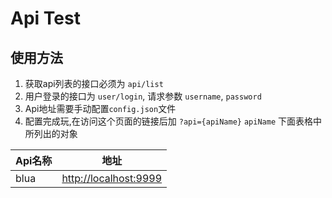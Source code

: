 # Api Test

## 使用方法
1. 获取api列表的接口必须为 `api/list`
2. 用户登录的接口为 `user/login`,  请求参数 `username`, `password`
3. Api地址需要手动配置`config.json`文件
4. 配置完成玩,在访问这个页面的链接后加 `?api={apiName}`  `apiName` 下面表格中所列出的对象

|Api名称|地址|
|---|---|
|blua|[http://localhost:9999](http://localhost:9999)|